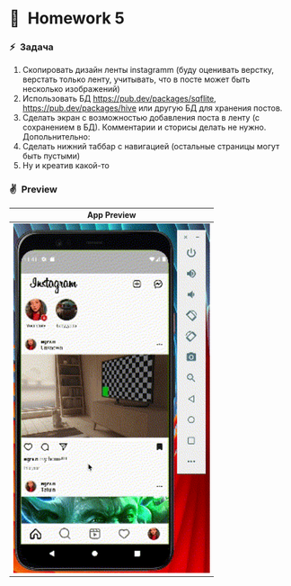 # 💖&ensp;Homework 5

### ⚡&ensp;Задача

1. Скопировать дизайн ленты instagramm (буду оценивать верстку, верстать только ленту, учитывать, 
   что в посте может быть несколько изображений)
2. Использовать БД https://pub.dev/packages/sqflite, https://pub.dev/packages/hive или другую БД для хранения постов.
3. Сделать экран с возможностью добавления поста в ленту (с сохранением в БД).
   Комментарии и сторисы делать не нужно.
   Допольнительно:
1. Сделать нижний таббар с навигацией (остальные страницы могут быть пустыми)
2. Ну и креатив какой-то


### ✌&ensp;Preview

|              App Preview             |                
| :----------------------------------: | 
| <img src="hw5.gif" width="350"></a> | 

